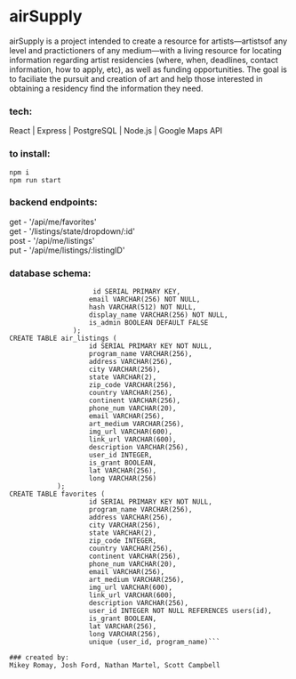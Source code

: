 # airSupply

airSupply is a project intended to create a resource for artists—artistsof any level and practictioners of any medium—with a living resource for locating information regarding artist residencies (where, when, deadlines, contact information, how to apply, etc), as well as funding opportunities. The goal is to faciliate the pursuit and creation of art and help those interested in obtaining a residency find the information they need.

### tech:
React | Express | PostgreSQL | Node.js | Google Maps API


### to install:
```npm i```  
```npm run start```

### backend endpoints:
get - '/api/me/favorites'  
get - '/listings/state/dropdown/:id'  
post - '/api/me/listings'  
put - '/api/me/listings/:listingID'  

### database schema:  
  
```CREATE TABLE users (  
                     id SERIAL PRIMARY KEY,  
                    email VARCHAR(256) NOT NULL,  
                    hash VARCHAR(512) NOT NULL,  
                    display_name VARCHAR(256) NOT NULL,  
                    is_admin BOOLEAN DEFAULT FALSE  
                );           
CREATE TABLE air_listings (  
                    id SERIAL PRIMARY KEY NOT NULL,  
                    program_name VARCHAR(256),  
                    address VARCHAR(256),  
                    city VARCHAR(256),  
                    state VARCHAR(2),  
                    zip_code VARCHAR(256),  
                    country VARCHAR(256),  
                    continent VARCHAR(256),  
                    phone_num VARCHAR(20),   
                    email VARCHAR(256),  
                    art_medium VARCHAR(256),  
                    img_url VARCHAR(600),  
                    link_url VARCHAR(600),  
                    description VARCHAR(256),  
                    user_id INTEGER,  
                    is_grant BOOLEAN,  
                    lat VARCHAR(256),  
                    long VARCHAR(256)  
            );  
CREATE TABLE favorites (  
                    id SERIAL PRIMARY KEY NOT NULL,  
                    program_name VARCHAR(256),  
                    address VARCHAR(256),  
                    city VARCHAR(256),  
                    state VARCHAR(2),  
                    zip_code INTEGER,  
                    country VARCHAR(256),  
                    continent VARCHAR(256),  
                    phone_num VARCHAR(20),   
                    email VARCHAR(256),  
                    art_medium VARCHAR(256),  
                    img_url VARCHAR(600),  
                    link_url VARCHAR(600),  
                    description VARCHAR(256),  
                    user_id INTEGER NOT NULL REFERENCES users(id),  
                    is_grant BOOLEAN,  
                    lat VARCHAR(256),  
                    long VARCHAR(256),  
                    unique (user_id, program_name)```  

### created by:
Mikey Romay, Josh Ford, Nathan Martel, Scott Campbell
